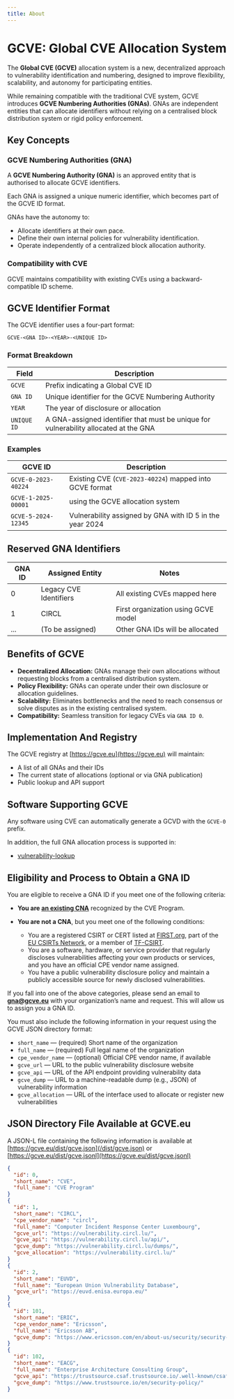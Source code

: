 ```yaml
---
title: About 
---
```


# GCVE: Global CVE Allocation System

The **Global CVE (GCVE)** allocation system is a new, decentralized approach to vulnerability identification and numbering, designed to improve flexibility, scalability, and autonomy for participating entities. 

While remaining compatible with the traditional CVE system, GCVE introduces **GCVE Numbering Authorities (GNAs)**. GNAs are independent entities that can allocate identifiers without relying on a centralised block distribution system or rigid policy enforcement.

## Key Concepts

### GCVE Numbering Authorities (GNA)

A **GCVE Numbering Authority (GNA)** is an approved entity that is authorised to allocate GCVE identifiers.

Each GNA is assigned a unique numeric identifier, which becomes part of the GCVE ID format.

GNAs have the autonomy to:

- Allocate identifiers at their own pace.
- Define their own internal policies for vulnerability identification.
- Operate independently of a centralized block allocation authority.

### Compatibility with CVE

GCVE maintains compatibility with existing CVEs using a backward-compatible ID scheme.

## GCVE Identifier Format

The GCVE identifier uses a four-part format:

`GCVE-<GNA ID>-<YEAR>-<UNIQUE ID>`

### Format Breakdown

| Field       | Description                                                         |
|-------------|---------------------------------------------------------------------|
| `GCVE`      | Prefix indicating a Global CVE ID |
| `GNA ID`    | Unique identifier for the GCVE Numbering Authority                  |
| `YEAR`      | The year of disclosure or allocation                                |
| `UNIQUE ID` | A GNA-assigned identifier that must be unique for vulnerability allocated at the GNA |                 

### Examples

| GCVE ID              | Description                                                |
|----------------------|------------------------------------------------------------|
| `GCVE-0-2023-40224`  | Existing CVE (`CVE-2023-40224`) mapped into GCVE format     |
| `GCVE-1-2025-00001`  | using the GCVE allocation system           |
| `GCVE-5-2024-12345`  | Vulnerability assigned by GNA with ID 5 in the year 2024   |

## Reserved GNA Identifiers

| GNA ID | Assigned Entity       | Notes                                |
|--------|------------------------|--------------------------------------|
| 0      | Legacy CVE Identifiers | All existing CVEs mapped here        |
| 1      | CIRCL                  | First organization using GCVE model  |
| ...    | (To be assigned)       | Other GNA IDs will be allocated      |

## Benefits of GCVE

- **Decentralized Allocation:** GNAs manage their own allocations without requesting blocks from a centralised distribution system.
- **Policy Flexibility:** GNAs can operate under their own disclosure or allocation guidelines.
- **Scalability:** Eliminates bottlenecks and the need to reach consensus or solve disputes as in the existing centralised system.
- **Compatibility:** Seamless transition for legacy CVEs via `GNA ID 0`.

## Implementation And Registry

The GCVE registry at [https://gcve.eu](https://gcve.eu) will maintain:

- A list of all GNAs and their IDs
- The current state of allocations (optional or via GNA publication)
- Public lookup and API support

## Software Supporting GCVE

Any software using CVE can automatically generate a GCVD with the `GCVE-0` prefix. 

In addition, the full GNA allocation process is supported in:

- [vulnerability-lookup](https://www.vulnerability-lookup.org)

## Eligibility and Process to Obtain a GNA ID

You are eligible to receive a GNA ID if you meet one of the following criteria:

- **You are [an existing CNA](/dist/cna_partners.json)** recognized by the CVE Program.

- **You are not a CNA**, but you meet one of the following conditions:
  - You are a registered CSIRT or CERT listed at [FIRST.org](https://www.first.org/), part of the [EU CSIRTs Network](https://csirtsnetwork.eu/), or a member of [TF-CSIRT](https://tf-csirt.org/).
  - You are a software, hardware, or service provider that regularly discloses vulnerabilities affecting your own products or services, and you have an official CPE vendor name assigned.
  - You have a public vulnerability disclosure policy and maintain a publicly accessible source for newly disclosed vulnerabilities.

If you fall into one of the above categories, please send an email to **gna@gcve.eu** with your organization’s name and request. This will allow us to assign you a GNA ID.

You must also include the following information in your request using the GCVE JSON directory format:

- `short_name` — (required) Short name of the organization  
- `full_name` — (required) Full legal name of the organization  
- `cpe_vendor_name` — (optional) Official CPE vendor name, if available  
- `gcve_url` — URL to the public vulnerability disclosure website  
- `gcve_api` — URL of the API endpoint providing vulnerability data  
- `gcve_dump` — URL to a machine-readable dump (e.g., JSON) of vulnerability information  
- `gcve_allocation` — URL of the interface used to allocate or register new vulnerabilities  


## JSON Directory File Available at GCVE.eu

A JSON-L file containing the following information is available at [https://gcve.eu/dist/gcve.json](/dist/gcve.json) or [https://gcve.eu/dist/gcve.jsonl](https://gcve.eu/dist/gcve.jsonl)

~~~json
{
  "id": 0,
  "short_name": "CVE",
  "full_name": "CVE Program"
}
{
  "id": 1,
  "short_name": "CIRCL",
  "cpe_vendor_name": "circl",
  "full_name": "Computer Incident Response Center Luxembourg",
  "gcve_url": "https://vulnerability.circl.lu/",
  "gcve_api": "https://vulnerability.circl.lu/api/",
  "gcve_dump": "https://vulnerability.circl.lu/dumps/",
  "gcve_allocation": "https://vulnerability.circl.lu/"
}
{
  "id": 2,
  "short_name": "EUVD",
  "full_name": "European Union Vulnerability Database",
  "gcve_url": "https://euvd.enisa.europa.eu/"
}
{
  "id": 101,
  "short_name": "ERIC",
  "cpe_vendor_name": "Ericsson",
  "full_name": "Ericsson AB",
  "gcve_dump": "https://www.ericsson.com/en/about-us/security/security-bulletins"
}
{
  "id": 102,
  "short_name": "EACG",
  "full_name": "Enterprise Architecture Consulting Group",
  "gcve_api": "https://trustsource.csaf.trustsource.io/.well-known/csaf/provider-metadata.json",
  "gcve_dump": "https://www.trustsource.io/en/security-policy/"
}
~~~

